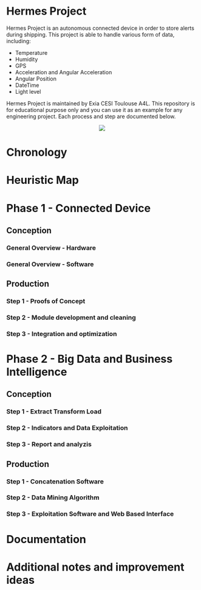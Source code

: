 # Hermes Project

Hermes Project is an autonomous connected device in order to store alerts during shipping.
This project is able to handle various form of data, including:

- Temperature
- Humidity
- GPS
- Acceleration and Angular Acceleration
- Angular Position
- DateTime
- Light level

Hermes Project is maintained by Exia CESI Toulouse A4L.
This repository is for educational purpose only and you can use it as an example for any
engineering project. 
Each process and step are documented below.

<p align="center"><img src="https://cloud.githubusercontent.com/assets/11026659/16190604/6f799622-36e0-11e6-8e90-47059148459a.png" /></p>

# Chronology

# Heuristic Map

# Phase 1 - Connected Device 

## Conception

### General Overview - Hardware

### General Overview - Software

## Production

### Step 1 - Proofs of Concept

### Step 2 - Module development and cleaning

### Step 3 - Integration and optimization

# Phase 2 - Big Data and Business Intelligence

## Conception

### Step 1 - Extract Transform Load

### Step 2 - Indicators and Data Exploitation 

### Step 3 - Report and analyzis

## Production

### Step 1 - Concatenation Software

### Step 2 - Data Mining Algorithm

### Step 3 - Exploitation Software and Web Based Interface

# Documentation

# Additional notes and improvement ideas


